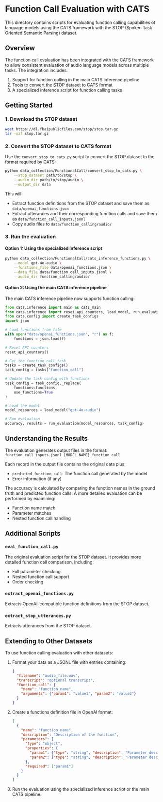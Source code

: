 # Function Call Evaluation with CATS

This directory contains scripts for evaluating function calling capabilities of language models using the CATS framework with the STOP (Spoken Task Oriented Semantic Parsing) dataset.

## Overview

The function call evaluation has been integrated with the CATS framework to allow consistent evaluation of audio language models across multiple tasks. The integration includes:

1. Support for function calling in the main CATS inference pipeline
2. Tools to convert the STOP dataset to CATS format
3. A specialized inference script for function calling tasks

## Getting Started

### 1. Download the STOP dataset

```bash
wget https://dl.fbaipublicfiles.com/stop/stop.tar.gz
tar -xzf stop.tar.gz
```

### 2. Convert the STOP dataset to CATS format

Use the `convert_stop_to_cats.py` script to convert the STOP dataset to the format required by CATS:

```bash
python data_collection/FunctionalCall/convert_stop_to_cats.py \
    --stop_dataset path/to/stop \
    --audio_dir path/to/stop/audio \
    --output_dir data
```

This will:
- Extract function definitions from the STOP dataset and save them as `data/openai_functions.json`
- Extract utterances and their corresponding function calls and save them as `data/function_call_inputs.jsonl`
- Copy audio files to `data/function_calling/audio/`

### 3. Run the evaluation

#### Option 1: Using the specialized inference script

```bash
python data_collection/FunctionalCall/cats_inference_functions.py \
    --model gpt-4o-audio \
    --functions_file data/openai_functions.json \
    --data_file data/function_call_inputs.jsonl \
    --audio_dir function_calling/audio/
```

#### Option 2: Using the main CATS inference pipeline

The main CATS inference pipeline now supports function calling:

```python
from cats.inference import main as cats_main
from cats.inference import reset_api_counters, load_model, run_evaluation
from cats.config import create_task_configs
import json

# Load functions from file
with open("data/openai_functions.json", "r") as f:
    functions = json.load(f)

# Reset API counters
reset_api_counters()

# Get the function_call task
tasks = create_task_configs()
task_config = tasks["function_call"]

# Update the task config with functions
task_config = task_config._replace(
    functions=functions,
    use_functions=True
)

# Load the model
model_resources = load_model("gpt-4o-audio")

# Run evaluation
accuracy, results = run_evaluation(model_resources, task_config)
```

## Understanding the Results

The evaluation generates output files in the format:
`function_call_inputs.jsonl_[MODEL_NAME]_function_call`

Each record in the output file contains the original data plus:
- `predicted_function_call`: The function call generated by the model
- Error information (if any)

The accuracy is calculated by comparing the function names in the ground truth and predicted function calls. A more detailed evaluation can be performed by examining:
- Function name match
- Parameter matches
- Nested function call handling

## Additional Scripts

### `eval_function_call.py`

The original evaluation script for the STOP dataset. It provides more detailed function call comparison, including:
- Full parameter checking
- Nested function call support
- Order checking

### `extract_openai_functions.py`

Extracts OpenAI-compatible function definitions from the STOP dataset.

### `extract_stop_utterances.py`

Extracts utterances from the STOP dataset.

## Extending to Other Datasets

To use function calling evaluation with other datasets:

1. Format your data as a JSONL file with entries containing:
   ```json
   {
     "filename": "audio_file.wav",
     "transcript": "optional transcript",
     "function_call": {
       "name": "function_name",
       "arguments": {"param1": "value1", "param2": "value2"}
     }
   }
   ```

2. Create a functions definition file in OpenAI format:
   ```json
   [
     {
       "name": "function_name",
       "description": "Description of the function",
       "parameters": {
         "type": "object",
         "properties": {
           "param1": {"type": "string", "description": "Parameter description"},
           "param2": {"type": "string", "description": "Parameter description"}
         },
         "required": ["param1"]
       }
     }
   ]
   ```

3. Run the evaluation using the specialized inference script or the main CATS pipeline.
